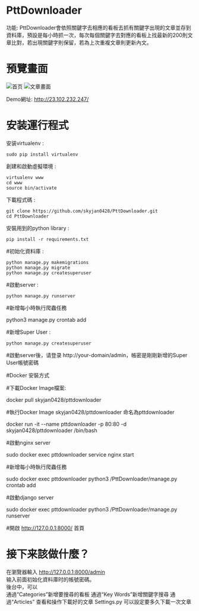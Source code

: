 # PttDownloader
功能: PttDownloader會依照關鍵字去相應的看板去抓有關鍵字出現的文章並存到資料庫，預設是每小時抓一次，每次每個關鍵字去對應的看板上找最新的200則文章比對，若出現關鍵字則保留，若為上次重複文章則更新內文。

# 預覽畫面
![首页](https://github.com/skyjan0428/PttDownloader/blob/master/static/images/home.png)
![文章畫面](https://github.com/skyjan0428/PttDownloader/blob/master/static/images/article_content.png)

Demo網址: http://23.102.232.247/

# 安装運行程式
安装virtualenv :

    sudo pip install virtualenv

創建和啟動虛擬環境 :

    virtualenv www
    cd www
    source bin/activate

下載程式碼 :
    
    git clone https://github.com/skyjan0428/PttDownloader.git
    cd PttDownloader

安裝用到的python library :

    pip install -r requirements.txt



#初始化資料庫 :

    python manage.py makemigrations
    python manage.py migrate
    python manage.py createsuperuser
    
#啟動server :
    
    python manage.py runserver
    
#新增每小時執行爬蟲任務

python3 manage.py crontab add

#新增Super User :
   
    python manage.py createsuperuser
    

	
#啟動server後，请登录 http://your-domain/admin，帳密是剛剛新增的Super User帳號密碼                   



#Docker 安裝方式

#下載Docker Image檔案:

docker pull skyjan0428/pttdownloader

#執行Docker Image skyjan0428/pttdownloader 命名為pttdownloader

docker run -it --name pttdownloader -p 80:80 -d skyjan0428/pttdownloader /bin/bash

#啟動nginx server

sudo docker exec pttdownloader service nginx start

#新增每小時執行爬蟲任務

sudo docker exec pttdownloader python3 /PttDownloader/manage.py crontab add

#啟動django server

sudo docker exec pttdownloader python3 /PttDownloader/manage.py runserver

#開啟 http://127.0.0.1:8000/ 首頁



# 接下来該做什麼？
在瀏覽器輸入 http://127.0.0.1:8000/admin  
输入前面初始化資料庫时的帳號密碼。  
後台中，可以  
通過“Categories”新增要搜尋的看板
通過“Key Words”新增關鍵字搜尋
通過“Articles” 查看和操作下載好的文章
Settings.py 可以設定要多久下載一次文章




